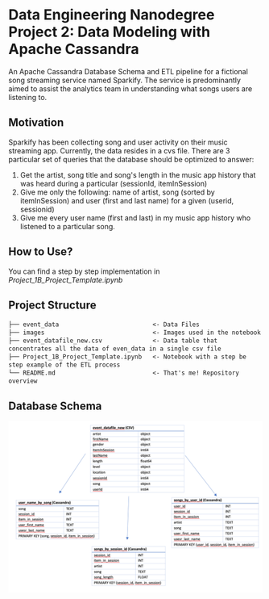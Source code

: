 # Data Engineering Nanodegree Project 2: Data Modeling with Apache Cassandra

An Apache Cassandra Database Schema and ETL pipeline for a fictional song streaming service named Sparkify.
The service is predominantly aimed to assist the analytics team in understanding what songs users are listening to.

## Motivation 
Sparkify has been collecting song and user activity on their music streaming app. Currently, the data resides in a cvs file. There are 3 particular set of queries that the database should be optimized to answer:
1. Get the artist, song title and song's length in the music app history that was heard during a particular (sessionId, itemInSession)
2. Give me only the following: name of artist, song (sorted by itemInSession) and user (first and last name) for a given (userid, sessionid)
3. Give me every user name (first and last) in my music app history who listened to a particular song. 

## How to Use?
You can find a step by step implementation in _Project_1B_Project_Template.ipynb_

## Project Structure
```
├── event_data                          <- Data Files
├── images                              <- Images used in the notebook
├── event_datafile_new.csv              <- Data table that concentrates all the data of even_data in a single csv file
├── Project_1B_Project_Template.ipynb   <- Notebook with a step be step example of the ETL process
└── README.md                           <- That's me! Repository overview
```

## Database Schema
![alt text](./images/cassandra_diagram.png "DB Schema")
